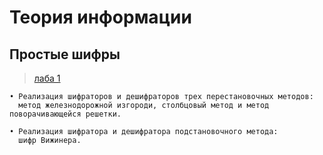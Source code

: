 # Теория информации

## Простые шифры
> [лаба 1](https://github.com/protasenya02/TI/tree/main/lab%201)
```
• Реализация шифраторов и дешифраторов трех перестановочных методов:
  метод железнодорожной изгороди, столбцовый метод и метод поворачивающейся решетки.
  
• Реализация шифратора и дешифратора подстановочного метода:
  шифр Вижинера.
```
